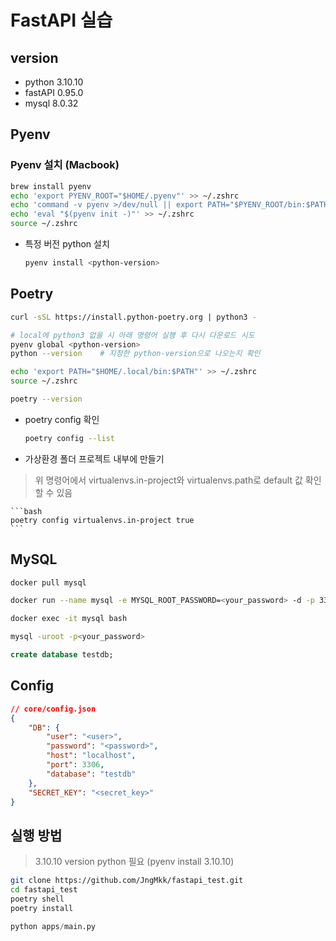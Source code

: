 # FastAPI 실습

## version

- python 3.10.10
- fastAPI 0.95.0
- mysql 8.0.32

## Pyenv

### Pyenv 설치 (Macbook)

```bash
brew install pyenv
echo 'export PYENV_ROOT="$HOME/.pyenv"' >> ~/.zshrc
echo 'command -v pyenv >/dev/null || export PATH="$PYENV_ROOT/bin:$PATH"' >> ~/.zshrc
echo 'eval "$(pyenv init -)"' >> ~/.zshrc
source ~/.zshrc
```

- 특정 버전 python 설치

    ```bash
    pyenv install <python-version>
    ```


## Poetry

```bash
curl -sSL https://install.python-poetry.org | python3 -

# local에 python3 없을 시 아래 명령어 실행 후 다시 다운로드 시도
pyenv global <python-version>
python --version    # 지정한 python-version으로 나오는지 확인

echo 'export PATH="$HOME/.local/bin:$PATH"' >> ~/.zshrc
source ~/.zshrc

poetry --version
```

- poetry config 확인

    ```bash
    poetry config --list
    ```

- 가상환경 폴더 프로젝트 내부에 만들기
> 위 명령어에서 virtualenvs.in-project와 virtualenvs.path로 default 값 확인할 수 있음
    
    ```bash
    poetry config virtualenvs.in-project true
    ```


## MySQL

```bash
docker pull mysql

docker run --name mysql -e MYSQL_ROOT_PASSWORD=<your_password> -d -p 3306:3306 mysql

docker exec -it mysql bash

mysql -uroot -p<your_password>
```

```sql
create database testdb;
```

## Config

```json
// core/config.json
{
    "DB": {
        "user": "<user>",
        "password": "<password>",
        "host": "localhost",
        "port": 3306,
        "database": "testdb"
    },
    "SECRET_KEY": "<secret_key>"
}
```

## 실행 방법
> 3.10.10 version python 필요 (pyenv install 3.10.10)

```bash
git clone https://github.com/JngMkk/fastapi_test.git
cd fastapi_test
poetry shell
poetry install
```

```py
python apps/main.py
```

